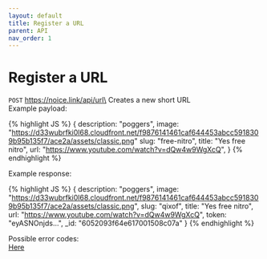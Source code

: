 ```yaml
---
layout: default
title: Register a URL
parent: API
nav_order: 1
---
```


# Register a URL

`POST` https://noice.link/api/url\
Creates a new short URL\
Example payload:

{% highlight JS %}
{
description: "poggers",
image: "https://d33wubrfki0l68.cloudfront.net/f9876141461caf644453abcc5918309b95b135f7/ace2a/assets/classic.png"
slug: "free-nitro",
title: "Yes free nitro",
url: "https://www.youtube.com/watch?v=dQw4w9WgXcQ",
}
{% endhighlight %}

Example response:

{% highlight JS %}
{
description: "poggers",
image: "https://d33wubrfki0l68.cloudfront.net/f9876141461caf644453abcc5918309b95b135f7/ace2a/assets/classic.png",
slug: "qixof",
title: "Yes free nitro",
url: "https://www.youtube.com/watch?v=dQw4w9WgXcQ",
token: "eyASNOnjds...",
\_id: "6052093f64e617001508c07a"
}
{% endhighlight %}

Possible error codes:\
[Here](https://docs.noice.link/errors)
